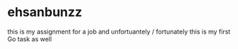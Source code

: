# ehsanbunzz

this is my assignment for a job and unfortuantely / fortunately this is my first Go task as well 
